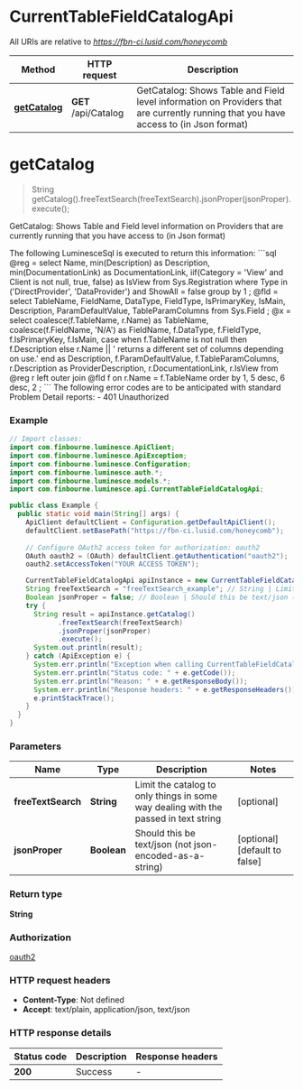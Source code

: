 # CurrentTableFieldCatalogApi

All URIs are relative to *https://fbn-ci.lusid.com/honeycomb*

| Method | HTTP request | Description |
|------------- | ------------- | -------------|
| [**getCatalog**](CurrentTableFieldCatalogApi.md#getCatalog) | **GET** /api/Catalog | GetCatalog: Shows Table and Field level information on Providers that are currently running that you have access to (in Json format) |


<a id="getCatalog"></a>
# **getCatalog**
> String getCatalog().freeTextSearch(freeTextSearch).jsonProper(jsonProper).execute();

GetCatalog: Shows Table and Field level information on Providers that are currently running that you have access to (in Json format)

 The following LuminesceSql is executed to return this information:  &#x60;&#x60;&#x60;sql @reg &#x3D; select  Name,  min(Description) as Description,  min(DocumentationLink) as DocumentationLink,  iif(Category &#x3D; &#39;View&#39; and Client is not null, true, false) as IsView from  Sys.Registration where  Type in (&#39;DirectProvider&#39;, &#39;DataProvider&#39;)  and   ShowAll &#x3D; false group by  1  ;  @fld &#x3D; select  TableName,  FieldName,  DataType,  FieldType,  IsPrimaryKey,  IsMain,  Description,  ParamDefaultValue,  TableParamColumns from  Sys.Field  ;  @x &#x3D; select  coalesce(f.TableName, r.Name) as TableName,  coalesce(f.FieldName, &#39;N/A&#39;) as FieldName,  f.DataType,  f.FieldType,  f.IsPrimaryKey,  f.IsMain,  case   when f.TableName is not null then  f.Description  else  r.Name || &#39; returns a different set of columns depending on use.&#39;  end as Description,  f.ParamDefaultValue,  f.TableParamColumns,  r.Description as ProviderDescription,  r.DocumentationLink,  r.IsView from  @reg r  left outer join @fld f  on r.Name &#x3D; f.TableName order by  1, 5 desc, 6 desc, 2  ;   &#x60;&#x60;&#x60;  The following error codes are to be anticipated with standard Problem Detail reports: - 401 Unauthorized 

### Example
```java
// Import classes:
import com.finbourne.luminesce.ApiClient;
import com.finbourne.luminesce.ApiException;
import com.finbourne.luminesce.Configuration;
import com.finbourne.luminesce.auth.*;
import com.finbourne.luminesce.models.*;
import com.finbourne.luminesce.api.CurrentTableFieldCatalogApi;

public class Example {
  public static void main(String[] args) {
    ApiClient defaultClient = Configuration.getDefaultApiClient();
    defaultClient.setBasePath("https://fbn-ci.lusid.com/honeycomb");
    
    // Configure OAuth2 access token for authorization: oauth2
    OAuth oauth2 = (OAuth) defaultClient.getAuthentication("oauth2");
    oauth2.setAccessToken("YOUR ACCESS TOKEN");

    CurrentTableFieldCatalogApi apiInstance = new CurrentTableFieldCatalogApi(defaultClient);
    String freeTextSearch = "freeTextSearch_example"; // String | Limit the catalog to only things in some way dealing with the passed in text string
    Boolean jsonProper = false; // Boolean | Should this be text/json (not json-encoded-as-a-string)
    try {
      String result = apiInstance.getCatalog()
            .freeTextSearch(freeTextSearch)
            .jsonProper(jsonProper)
            .execute();
      System.out.println(result);
    } catch (ApiException e) {
      System.err.println("Exception when calling CurrentTableFieldCatalogApi#getCatalog");
      System.err.println("Status code: " + e.getCode());
      System.err.println("Reason: " + e.getResponseBody());
      System.err.println("Response headers: " + e.getResponseHeaders());
      e.printStackTrace();
    }
  }
}
```

### Parameters

| Name | Type | Description  | Notes |
|------------- | ------------- | ------------- | -------------|
| **freeTextSearch** | **String**| Limit the catalog to only things in some way dealing with the passed in text string | [optional] |
| **jsonProper** | **Boolean**| Should this be text/json (not json-encoded-as-a-string) | [optional] [default to false] |

### Return type

**String**

### Authorization

[oauth2](../README.md#oauth2)

### HTTP request headers

 - **Content-Type**: Not defined
 - **Accept**: text/plain, application/json, text/json

### HTTP response details
| Status code | Description | Response headers |
|-------------|-------------|------------------|
| **200** | Success |  -  |

